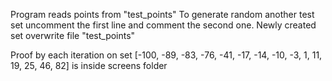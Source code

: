 Program reads points from "test_points"
To generate random another test set uncomment the first line and comment the second one. Newly created set overwrite file "test_points"

Proof by each iteration on set [-100, -89, -83, -76, -41, -17, -14, -10, -3, 1, 11, 19, 25, 46, 82]
  is inside screens folder
